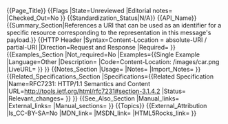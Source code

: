 {{Page_Title}}
{{Flags
|State=Unreviewed
|Editorial notes=
|Checked_Out=No
}}
{{Standardization_Status|N/A}}
{{API_Name}}
{{Summary_Section|References a URI that can be used as an identifier for a specific resource corresponding to the representation in this message's payload.}}
{{HTTP Header
|Syntax=Content-Location = absolute-URI / partial-URI
|Direction=Request and Response
|Required=
}}
{{Examples_Section
|Not_required=No
|Examples={{Single Example
|Language=Other
|Description=
|Code=Content-Location: /images/car.png
|LiveURL=
}}
}}
{{Notes_Section
|Usage=
|Notes=
|Import_Notes=
}}
{{Related_Specifications_Section
|Specifications={{Related Specification
|Name=RFC7231: HTTP/1.1 Semantics and Content
|URL=http://tools.ietf.org/html/rfc7231#section-3.1.4.2
|Status=
|Relevant_changes=
}}
}}
{{See_Also_Section
|Manual_links=
|External_links=
|Manual_sections=
}}
{{Topics}}
{{External_Attribution
|Is_CC-BY-SA=No
|MDN_link=
|MSDN_link=
|HTML5Rocks_link=
}}
